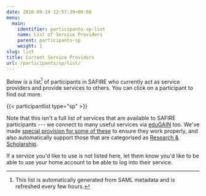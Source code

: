 ```yaml
---
date: 2016-09-14 12:57:39+00:00
menu:
  main:
    identifier: participants-sp-list
    name: List of Service Providers
    parent: participants-sp
    weight: 1
slug: list
title: Current Service Providers
url: /participants/sp/list/
---
```


Below is a list[^1] of participants in SAFIRE who currently act as service providers and provide services to others. You can click on a participant to find out more.

{{< participantlist type="sp" >}}

Note that this isn't a full list of services that are available to SAFIRE participants --- we connect to many useful services via [eduGAIN](https://technical.edugain.org/entities) too. We've made [special provision for some of these](https://phph.safire.ac.za/overview?filter=fed%3A%5Eedugain.org%24%20SP%3A%5E%24%20approved%3A%5E%24) to ensure they work properly, and also automatically support those that are categorised as [Research & Scholarship](https://phph.safire.ac.za/overview?filter=fed%3A%5Eedugain.org%24%20SP%3A%5E%24%20entcat%3A%5ERaS%24).

If a service you'd like to use is not listed here, let them know you'd like to be able to use your home account to be able to log into their service.

[^1]: This list is automatically generated from SAML metadata and is refreshed every few hours.

